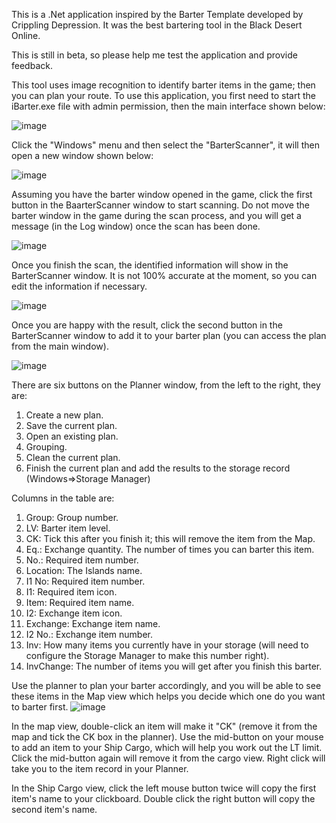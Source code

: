 This is a .Net application inspired by the Barter Template developed by Crippling Depression. It was the best bartering tool in the Black Desert Online. 

This is still in beta, so please help me test the application and provide feedback.

This tool uses image recognition to identify barter items in the game; then you can plan your route. To use this application, you first need to start the iBarter.exe file with admin permission, then the main interface shown below:

![image](https://github.com/wanjizheng/iBarter_WPF/assets/15932911/538b032b-dbcc-42ec-b69d-29396a7d603f)

Click the "Windows" menu and then select the "BarterScanner", it will then open a new window shown below:

![image](https://github.com/wanjizheng/iBarter_WPF/assets/15932911/2d0f6260-0756-42ad-ac42-71d965f785aa)

Assuming you have the barter window opened in the game, click the first button in the BaarterScanner window to start scanning. Do not move the barter window in the game during the scan process, and you will get a message (in the Log window) once the scan has been done.

![image](https://github.com/wanjizheng/iBarter_WPF/assets/15932911/a4d72086-2c56-4cc3-997e-8b0d14443081)

Once you finish the scan, the identified information will show in the BarterScanner window. It is not 100% accurate at the moment, so you can edit the information if necessary.

![image](https://github.com/wanjizheng/iBarter_WPF/assets/15932911/fd566e04-1e43-4aef-b2eb-dd4b3ca4d3d9)

Once you are happy with the result, click the second button in the BarterScanner window to add it to your barter plan (you can access the plan from the main window).

![image](https://github.com/wanjizheng/iBarter_WPF/assets/15932911/4adfe7d8-9750-45d7-ac4e-34e59bca089d)

There are six buttons on the Planner window, from the left to the right, they are:
1. Create a new plan.
2. Save the current plan.
3. Open an existing plan.
4. Grouping.
5. Clean the current plan.
6. Finish the current plan and add the results to the storage record (Windows=>Storage Manager)

Columns in the table are:
1. Group: Group number.
2. LV: Barter item level.
3. CK: Tick this after you finish it; this will remove the item from the Map.
4. Eq.: Exchange quantity. The number of times you can barter this item.
5. No.: Required item number.
6. Location: The Islands name.
7. I1 No: Required item number.
8. I1: Required item icon.
9. Item: Required item name.
10. I2: Exchange item icon.
11. Exchange: Exchange item name.
12. I2 No.: Exchange item number.
13. Inv: How many items you currently have in your storage (will need to configure the Storage Manager to make this number right).
14. InvChange: The number of items you will get after you finish this barter.

Use the planner to plan your barter accordingly, and you will be able to see these items in the Map view which helps you decide which one do you want to barter first.
![image](https://github.com/wanjizheng/iBarter_WPF/assets/15932911/d9d26329-3c19-41b2-bb77-68b825173d09)

In the map view, double-click an item will make it "CK" (remove it from the map and tick the CK box in the planner). Use the mid-button on your mouse to add an item to your Ship Cargo, which will help you work out the LT limit. Click the mid-button again will remove it from the cargo view. Right click will take you to the item record in your Planner. 

In the Ship Cargo view, click the left mouse button twice will copy the first item's name to your clickboard. Double click the right button will copy the second item's name.

